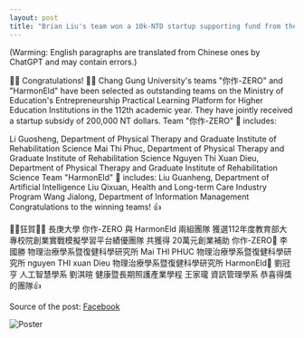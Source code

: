 ```yaml
---
layout: post
title: "Brian Liu's team won a 10k-NTD startup supporting fund from the Ministry of Education"
---
```


 (Warming: English paragraphs are translated from Chinese ones by ChatGPT and may contain errors.)

🎉🎉 Congratulations! 🎉🎉
Chang Gung University's teams "你作-ZERO" and "HarmonEld"
have been selected as outstanding teams on the Ministry of Education's Entrepreneurship Practical Learning Platform for Higher Education Institutions in the 112th academic year.
They have jointly received a startup subsidy of 200,000 NT dollars.
Team "你作-ZERO" 🤗 includes:

Li Guosheng, Department of Physical Therapy and Graduate Institute of Rehabilitation Science
Mai Thi Phuc, Department of Physical Therapy and Graduate Institute of Rehabilitation Science
Nguyen Thi Xuan Dieu, Department of Physical Therapy and Graduate Institute of Rehabilitation Science
Team "HarmonEld" 🤗 includes:
Liu Guanheng, Department of Artificial Intelligence
Liu Qixuan, Health and Long-term Care Industry Program
Wang Jialong, Department of Information Management
Congratulations to the winning teams! 👍


🎉🎉狂賀🎉🎉
長庚大學 你作-ZERO 與 HarmonEld 兩組團隊
獲選112年度教育部大專校院創業實戰模擬學習平台績優團隊
共獲得 20萬元創業補助
你作-ZERO🤗
李國勝   物理治療學系暨復健科學研究所
Mai  THI  PHUC   物理治療學系暨復健科學研究所
nguyen THI  xuan  Dieu 物理治療學系暨復健科學研究所
HarmonEld🤗
劉冠亨   人工智慧學系
劉淇暄   健康暨長期照護產業學程
王家瓏   資訊管理學系
恭喜得獎的團隊👍

Source of the post: [Facebook](https://www.facebook.com/permalink.php?story_fbid=pfbid022yaRmF5B7EoxCG1UCEUiZfZJj9PdU3fLE1dZ5vg83qEZj47v1QQ5XsJRJ6AjRqm3l&id=100063962268824)

![Poster](http://yangchihyuan.github.io/assets/img/MOE_innovation_center.jpg)